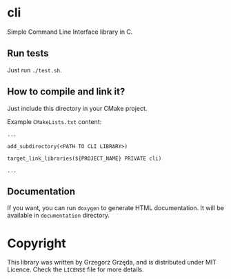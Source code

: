 # cli
Simple Command Line Interface library in C.

## Run tests
Just run `./test.sh`.

## How to compile and link it?

Just include this directory in your CMake project.

Example `CMakeLists.txt` content:
```
...

add_subdirectory(<PATH TO CLI LIBRARY>)

target_link_libraries(${PROJECT_NAME} PRIVATE cli)

...
```

## Documentation
If you want, you can run `doxygen` to generate HTML documentation. It will be available in `documentation` 
directory.


# Copyright
This library was written by Grzegorz Grzęda, and is distributed under MIT Licence. Check the `LICENSE` file for
more details.